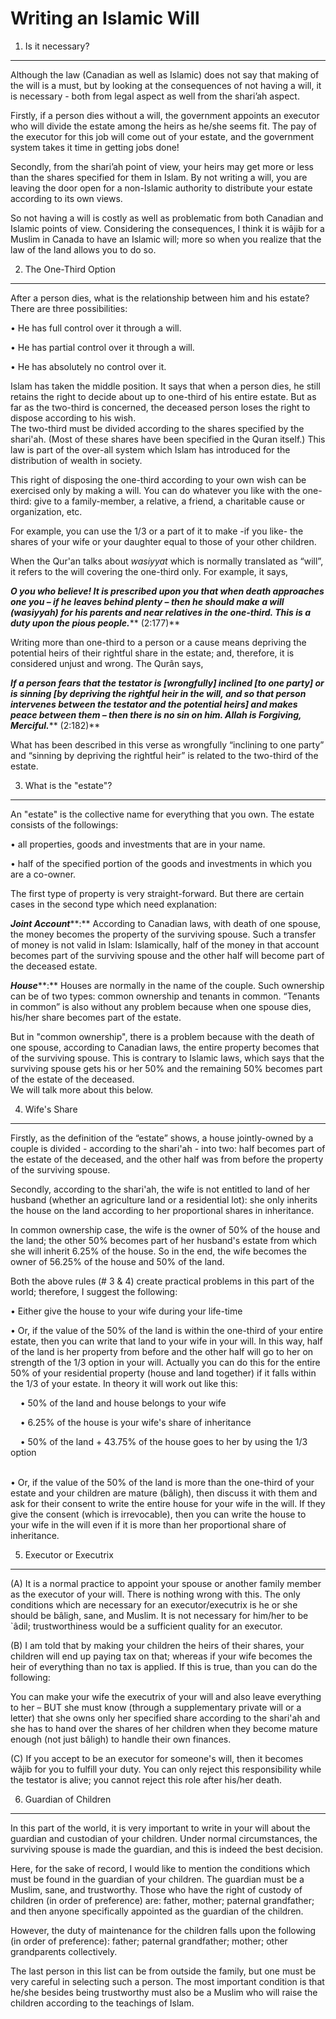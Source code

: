 Writing an Islamic Will
=======================

1. Is it necessary?
-------------------

Although the law (Canadian as well as Islamic) does not say that making
of the will is a must, but by looking at the consequences of not having
a will, it is necessary - both from legal aspect as well from the
shari’ah aspect.

Firstly, if a person dies without a will, the government appoints an
executor who will divide the estate among the heirs as he/she seems fit.
The pay of the executor for this job will come out of your estate, and
the government system takes it time in getting jobs done!

Secondly, from the shari’ah point of view, your heirs may get more or
less than the shares specified for them in Islam. By not writing a will,
you are leaving the door open for a non-Islamic authority to distribute
your estate according to its own views.

So not having a will is costly as well as problematic from both Canadian
and Islamic points of view. Considering the consequences, I think it is
wâjib for a Muslim in Canada to have an Islamic will; more so when you
realize that the law of the land allows you to do so.

2. The One-Third Option
-----------------------

After a person dies, what is the relationship between him and his
estate? There are three possibilities:

• He has full control over it through a will.

• He has partial control over it through a will.

• He has absolutely no control over it.

Islam has taken the middle position. It says that when a person dies, he
still retains the right to decide about up to one-third of his entire
estate. But as far as the two-third is concerned, the deceased person
loses the right to dispose according to his wish.  
 The two-third must be divided according to the shares specified by the
shari'ah. (Most of these shares have been specified in the Quran
itself.) This law is part of the over-all system which Islam has
introduced for the distribution of wealth in society.

This right of disposing the one-third according to your own wish can be
exercised only by making a will. You can do whatever you like with the
one-third: give to a family-member, a relative, a friend, a charitable
cause or organization, etc.

For example, you can use the 1/3 or a part of it to make -if you like-
the shares of your wife or your daughter equal to those of your other
children.

When the Qur'an talks about *wasiyyat* which is normally translated as
“will”, it refers to the will covering the one-third only. For example,
it says, 

***O you who believe! It is prescribed upon you that when death
approaches one you – if he leaves behind plenty – then he should make a
will (wasiyyah) for his parents and near relatives in the one-third.
This is a duty upon the pious people.***** (2:177)**

Writing more than one-third to a person or a cause means depriving the
potential heirs of their rightful share in the estate; and, therefore,
it is considered unjust and wrong. The Qurân says, 

***If a person fears that the testator is [wrongfully] inclined [to one
party] or is sinning [by depriving the rightful heir in the will, and so
that person intervenes between the testator and the potential heirs] and
makes peace between them – then there is no sin on him. Allah is
Forgiving, Merciful.***** (2:182)**

What has been described in this verse as wrongfully “inclining to one
party” and “sinning by depriving the rightful heir” is related to the
two-third of the estate.

3. What is the "estate"?
------------------------

An "estate" is the collective name for everything that you own. The
estate consists of the followings:

• all properties, goods and investments that are in your name.

• half of the specified portion of the goods and investments in which
you are a co-owner.

The first type of property is very straight-forward. But there are
certain cases in the second type which need explanation:

***Joint Account*****:** According to Canadian laws, with death of one
spouse, the money becomes the property of the surviving spouse. Such a
transfer of money is not valid in Islam: Islamically, half of the money
in that account becomes part of the surviving spouse and the other half
will become part of the deceased estate.

***House*****:** Houses are normally in the name of the couple. Such
ownership can be of two types: common ownership and tenants in common.
“Tenants in common” is also without any problem because when one spouse
dies, his/her share becomes part of the estate.

But in "common ownership", there is a problem because with the death of
one spouse, according to Canadian laws, the entire property becomes that
of the surviving spouse. This is contrary to Islamic laws, which says
that the surviving spouse gets his or her 50% and the remaining 50%
becomes part of the estate of the deceased.  
 We will talk more about this below.

4. Wife's Share
---------------

Firstly, as the definition of the “estate” shows, a house jointly-owned
by a couple is divided - according to the shari'ah - into two: half
becomes part of the estate of the deceased, and the other half was from
before the property of the surviving spouse.

Secondly, according to the shari'ah, the wife is not entitled to land of
her husband (whether an agriculture land or a residential lot): she only
inherits the house on the land according to her proportional shares in
inheritance.

In common ownership case, the wife is the owner of 50% of the house and
the land; the other 50% becomes part of her husband's estate from which
she will inherit 6.25% of the house. So in the end, the wife becomes the
owner of 56.25% of the house and 50% of the land.

Both the above rules (\# 3 & 4) create practical problems in this part
of the world; therefore, I suggest the following:

• Either give the house to your wife during your life-time

• Or, if the value of the 50% of the land is within the one-third of
your entire estate, then you can write that land to your wife in your
will. In this way, half of the land is her property from before and the
other half will go to her on strength of the 1/3 option in your will.
Actually you can do this for the entire 50% of your residential property
(house and land together) if it falls within the 1/3 of your estate. In
theory it will work out like this:

    • 50% of the land and house belongs to your wife

    • 6.25% of the house is your wife's share of inheritance

    • 50% of the land + 43.75% of the house goes to her by using the 1/3
option

   
 • Or, if the value of the 50% of the land is more than the one-third of
your estate and your children are mature (bâligh), then discuss it with
them and ask for their consent to write the entire house for your wife
in the will. If they give the consent (which is irrevocable), then you
can write the house to your wife in the will even if it is more than her
proportional share of inheritance.

5. Executor or Executrix
------------------------

(A) It is a normal practice to appoint your spouse or another family
member as the executor of your will. There is nothing wrong with this.
The only conditions which are necessary for an executor/executrix is he
or she should be bâligh, sane, and Muslim. It is not necessary for
him/her to be \`âdil; trustworthiness would be a sufficient quality for
an executor.

(B) I am told that by making your children the heirs of their shares,
your children will end up paying tax on that; whereas if your wife
becomes the heir of everything than no tax is applied. If this is true,
than you can do the following:

You can make your wife the executrix of your will and also leave
everything to her – BUT she must know (through a supplementary private
will or a letter) that she owns only her specified share according to
the shari'ah and she has to hand over the shares of her children when
they become mature enough (not just bâligh) to handle their own
finances.

(C) If you accept to be an executor for someone's will, then it becomes
wâjib for you to fulfill your duty. You can only reject this
responsibility while the testator is alive; you cannot reject this role
after his/her death.

6. Guardian of Children
-----------------------

In this part of the world, it is very important to write in your will
about the guardian and custodian of your children. Under normal
circumstances, the surviving spouse is made the guardian, and this is
indeed the best decision.

Here, for the sake of record, I would like to mention the conditions
which must be found in the guardian of your children. The guardian must
be a Muslim, sane, and trustworthy. Those who have the right of custody
of children (in order of preference) are: father, mother; paternal
grandfather; and then anyone specifically appointed as the guardian of
the children.

However, the duty of maintenance for the children falls upon the
following (in order of preference): father; paternal grandfather;
mother; other grandparents collectively.

The last person in this list can be from outside the family, but one
must be very careful in selecting such a person. The most important
condition is that he/she besides being trustworthy must also be a Muslim
who will raise the children according to the teachings of Islam.


